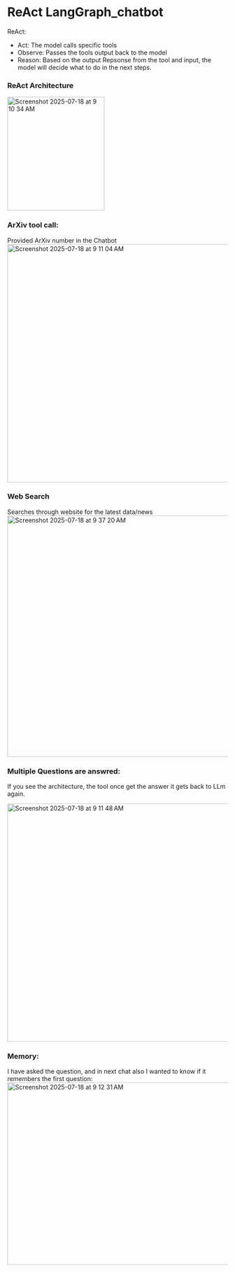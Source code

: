 # ReAct LangGraph_chatbot


ReAct:
- Act: The model calls specific tools
- Observe: Passes the tools output back to the model
- Reason: Based on the output Repsonse from the tool and input, the model will decide what to do in the next steps.

### ReAct Architecture
<img width="222" height="260" alt="Screenshot 2025-07-18 at 9 10 34 AM" src="https://github.com/user-attachments/assets/61a1253d-eae4-4bc4-b1b1-55fdc582ac8f" />


### ArXiv tool call:
Provided ArXiv number in the Chatbot
<img width="1001" height="545" alt="Screenshot 2025-07-18 at 9 11 04 AM" src="https://github.com/user-attachments/assets/5741ef07-37f5-4040-bb2b-80fc7926fee0" />


### Web Search
Searches through website for the latest data/news
<img width="1001" height="552" alt="Screenshot 2025-07-18 at 9 37 20 AM" src="https://github.com/user-attachments/assets/f258023d-82a2-4346-b781-6456354b8548" />


### Multiple Questions are answred:
If you see the architecture, the tool once get the answer it gets back to LLm again.

<img width="1001" height="545" alt="Screenshot 2025-07-18 at 9 11 48 AM" src="https://github.com/user-attachments/assets/9ecd574b-4910-47a5-85c9-72bba2d7b26b" />


### Memory:
I have asked the question, and in next chat also I wanted to know if it remembers the first question:
<img width="1001" height="417" alt="Screenshot 2025-07-18 at 9 12 31 AM" src="https://github.com/user-attachments/assets/a10c11d9-ad34-47b4-8f2f-e52d115e51dd" />
